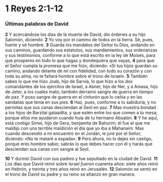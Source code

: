 # 1 Reyes 2:1-12



### **Últimas palabras de David**

**2** Y acercándose los días de la muerte de David, dio órdenes a su hijo Salomón, diciendo: **2** Yo voy por el camino de todos *en* la tierra. Sé, pues, fuerte y sé hombre. **3** Guarda los mandatos del Señor tu Dios, andando en sus caminos, guardando sus estatutos, sus mandamientos, sus ordenanzas y sus testimonios, conforme a lo que está escrito en la ley de Moisés, para que prosperes en todo lo que hagas y dondequiera que vayas, **4** para que el Señor cumpla la promesa que me hizo, diciendo: «Si tus hijos guardan su camino, andando delante de mí con fidelidad, con todo su corazón y con toda su alma, no te faltará hombre sobre el trono de Israel». **5** También sabes lo que me hizo Joab, hijo de Sarvia, lo que hizo a los dos comandantes de los ejércitos de Israel, a Abner, hijo de Ner, y a Amasa, hijo de Jeter, a los cuales mató; también derramó sangre de guerra en *tiempo de* paz. Y puso sangre de guerra en el cinturón que lo ceñía y en las sandalias que tenía en sus pies. **6** Haz, pues, conforme a tu sabiduría, y no permitas que sus canas desciendan al Seol en paz. **7** Mas muestra bondad a los hijos de Barzilai galaadita, y que estén entre los que comen a tu mesa; porque ellos me ayudaron cuando huía de tu hermano Absalón. **8** Y he aquí, está contigo Simei, hijo de Gera, benjamita de Bahurim; él fue el que me maldijo con una terrible maldición el día que yo iba a Mahanaim. Mas cuando descendió a mi encuentro en el Jordán, le juré por el Señor, diciendo: «No te mataré a espada». **9** Pero ahora, no lo dejes sin castigo, porque eres hombre sabio; sabrás lo que debes hacer con él y harás que desciendan sus canas con sangre al Seol.

**10** Y durmió David con sus padres y fue sepultado en la ciudad de David. **11** Los días que David reinó sobre Israel *fueron* cuarenta años: siete años reinó en Hebrón, y treinta y tres años reinó en Jerusalén. **12** Salomón se sentó en el trono de David su padre y su reino se afianzó en gran manera.
